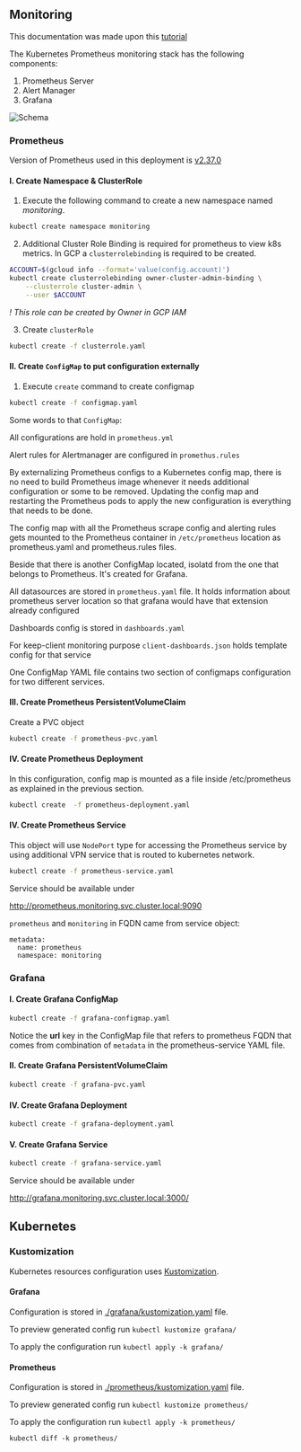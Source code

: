 ## Monitoring

This documentation was made upon this [tutorial](https://devopscube.com/setup-prometheus-monitoring-on-kubernetes/)

The Kubernetes Prometheus monitoring stack has the following components:

1. Prometheus Server
2. Alert Manager
3. Grafana

![Schema](https://devopscube.com/wp-content/uploads/2022/01/kubernetes-1024x498.png)

### Prometheus

Version of Prometheus used in this deployment is [v2.37.0](https://hub.docker.com/layers/prometheus/prom/prometheus/v2.37.0/images/sha256-8ab20bc5a8bee3b8107bb2f533deea35da5641a608f9b0c16e683d6c60d3ee84?context=explore)

#### I. Create Namespace & ClusterRole

1. Execute the following command to create a new namespace named *monitoring*.
  
  ```bash
  kubectl create namespace monitoring
  ```

2. Additional Cluster Role Binding is required for prometheus  to view k8s metrics. In GCP a `clusterrolebinding` is required to be created.

```bash
ACCOUNT=$(gcloud info --format='value(config.account)')
kubectl create clusterrolebinding owner-cluster-admin-binding \
    --clusterrole cluster-admin \
    --user $ACCOUNT
```

*! This role can be created by Owner in GCP IAM*

3. Create `clusterRole`

  ```bash
  kubectl create -f clusterrole.yaml
  ```

#### II. Create `ConfigMap` to put configuration externally

1. Execute `create` command to create configmap
    
  ```bash
  kubectl create -f configmap.yaml
  ```

Some words to that `ConfigMap`:

All configurations are hold in `prometheus.yml`

Alert rules for Alertmanager are configured in `promethus.rules`

By externalizing Prometheus configs to a Kubernetes config map, there is no need to build Prometheus image whenever it needs additional configuration or some to be removed. Updating the config map and restarting the Prometheus pods to apply the new configuration is everything that needs to be done.

The config map with all the Prometheus scrape config and alerting rules gets mounted to the Prometheus container in `/etc/prometheus` location as prometheus.yaml and prometheus.rules files.

Beside that there is another ConfigMap located, isolatd from the one that belongs to Prometheus. It's created for Grafana.

All datasources are stored in `prometheus.yaml` file. It holds information about prometheus server location so that grafana would have that extension already configured

Dashboards config is stored in `dashboards.yaml`

For keep-client monitoring purpose `client-dashboards.json` holds template config for that service

One ConfigMap YAML file contains two section of configmaps configuration for two different services. 

#### III. Create Prometheus PersistentVolumeClaim

Create a PVC object

  ```bash
  kubectl create -f prometheus-pvc.yaml
  ```

#### IV. Create Prometheus Deployment

In this configuration, config map is mounted as a file inside /etc/prometheus as explained in the previous section.

  ```bash
  kubectl create  -f prometheus-deployment.yaml
  ```

#### IV. Create Prometheus Service

This object will use `NodePort` type for accessing the Prometheus service by using additional VPN service that is routed to kubernetes network. 

  ```bash
  kubectl create -f prometheus-service.yaml
  ```

Service should be available under

http://prometheus.monitoring.svc.cluster.local:9090

`prometheus` and `monitoring` in FQDN came from service object:

```
metadata:
  name: prometheus
  namespace: monitoring
```


### Grafana

#### I. Create Grafana ConfigMap

   ```bash
   kubectl create -f grafana-configmap.yaml
   ```

Notice the **url** key in the ConfigMap file that refers to prometheus FQDN that comes from combination of `metadata` in the prometheus-service YAML file.

#### II. Create Grafana PersistentVolumeClaim

  ```bash
  kubectl create -f grafana-pvc.yaml
  ```
#### IV. Create Grafana Deployment

  ```bash
  kubectl create -f grafana-deployment.yaml
  ```

#### V. Create Grafana Service

  ```bash
  kubectl create -f grafana-service.yaml
  ```

Service should be available under

http://grafana.monitoring.svc.cluster.local:3000/


## Kubernetes

### Kustomization

Kubernetes resources configuration uses [Kustomization](https://kubernetes.io/docs/tasks/manage-kubernetes-objects/kustomization/).

#### Grafana

Configuration is stored in [./grafana/kustomization.yaml](kustomization.yaml) file.

To preview generated config run `kubectl kustomize grafana/`

To apply the configuration run `kubectl apply -k grafana/`

#### Prometheus

Configuration is stored in [./prometheus/kustomization.yaml](kustomization.yaml) file.

To preview generated config run `kubectl kustomize prometheus/`

To apply the configuration run `kubectl apply -k prometheus/`


`kubectl diff -k prometheus/`
